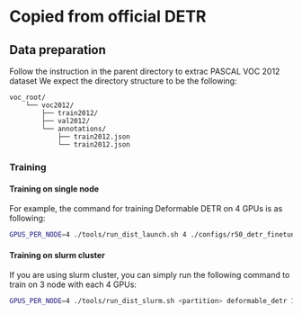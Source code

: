 # Copied from official DETR

## Data preparation

Follow the instruction in the parent directory to extrac PASCAL VOC 2012 dataset
We expect the directory structure to be the following:
```
voc_root/
    └── voc2012/
        ├── train2012/
        ├── val2012/
        └── annotations/
        	├── train2012.json
        	└── train2012.json
```

### Training

#### Training on single node

For example, the command for training Deformable DETR on 4 GPUs is as following:

```bash
GPUS_PER_NODE=4 ./tools/run_dist_launch.sh 4 ./configs/r50_detr_finetune.sh
```
#### Training on slurm cluster

If you are using slurm cluster, you can simply run the following command to train on 3 node with each 4 GPUs:

```bash
GPUS_PER_NODE=4 ./tools/run_dist_slurm.sh <partition> deformable_detr 12 configs/r50_detr_finetune.sh
```